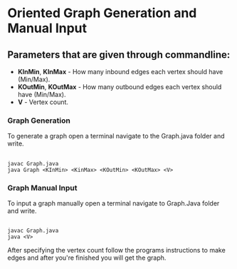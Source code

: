 # Oriented Graph Generation and Manual Input
## Parameters that are given through commandline:
- **KInMin**, **KInMax** - How many inbound edges each vertex should have (Min/Max).
- **KOutMin**, **KOutMax** - How many outbound edges each vertex should have (Min/Max).
- **V** - Vertex count.
### Graph Generation
To generate a graph open a terminal navigate to the Graph.java folder and write.
##
    javac Graph.java
    java Graph <KInMin> <KinMax> <KOutMin> <KOutMax> <V>
### Graph Manual Input
To input a graph manually open a terminal navigate to Graph.Java folder and write.
##
    javac Graph.java
    java <V>
After specifying the vertex count follow the programs instructions to make edges and after you're finished you will get the graph.
